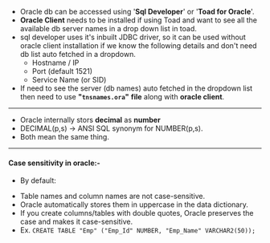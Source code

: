 - Oracle db can be accessed using '**Sql Developer**' or '**Toad for Oracle**'.
- **Oracle Client** needs to be installed if using Toad and want to see all the available db server names in a drop down list in toad.
- sql developer uses it's inbuilt JDBC driver, so it can be used without oracle client installation if we know the following details and don't need db list auto fetched in a dropdown.
    - Hostname / IP
    - Port (default 1521)
    - Service Name (or SID)
- If need to see the server (db names) auto fetched in the dropdown list then need to use **"`tnsnames.ora`"** **file** along with **oracle client**.
-------------------
- Oracle internally stors **decimal** as **number**
- DECIMAL(p,s) → ANSI SQL synonym for NUMBER(p,s).
- Both mean the same thing.
-----------
#### Case sensitivity in oracle:-
* By default:
- Table names and column names are not case-sensitive.
- Oracle automatically stores them in uppercase in the data dictionary.
- If you create columns/tables with double quotes, Oracle preserves the case and makes it case-sensitive.
- Ex. ```CREATE TABLE "Emp" ("Emp_Id" NUMBER, "Emp_Name" VARCHAR2(50));```
